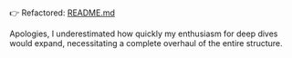 👉 Refactored: [README.md](..%2F005-rwkv-eagle-7b%2FREADME.md)

Apologies, I underestimated how quickly my enthusiasm for deep dives would expand, necessitating a complete overhaul of the entire structure.